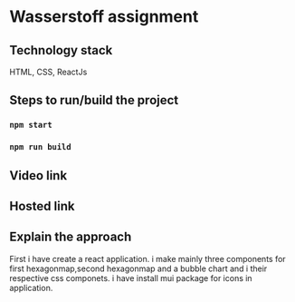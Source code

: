 # Wasserstoff assignment

## Technology stack
HTML, CSS, ReactJs

## Steps to run/build the project
### `npm start`
### `npm run build`

## Video link

## Hosted link

## Explain the approach
First i have create a react application. i make mainly three components for first hexagonmap,second hexagonmap and a bubble chart and i their respective css componets.
i have install mui package for icons in application.